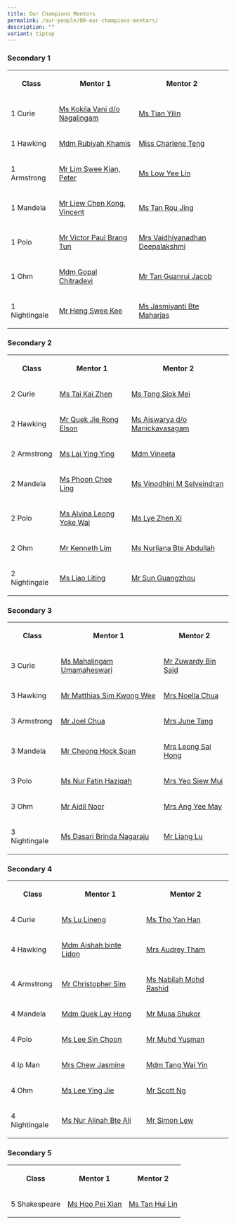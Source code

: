 ```yaml
---
title: Our Champions Mentors
permalink: /our-people/00-our-champions-mentors/
description: ""
variant: tiptap
---
```

<h3>Secondary 1</h3>
<table style="minWidth: 75px">
<colgroup>
<col>
<col>
<col>
</colgroup>
<tbody>
<tr>
<th rowspan="1" colspan="1">
<p>Class</p>
</th>
<th rowspan="1" colspan="1">
<p>Mentor 1</p>
</th>
<th rowspan="1" colspan="1">
<p>Mentor 2</p>
</th>
</tr>
<tr>
<td rowspan="1" colspan="1">
<p>1 Curie</p>
</td>
<td rowspan="1" colspan="1">
<p><a href="mailto:kokila.vani@cwss.moe.edu.sg" rel="noopener noreferrer nofollow" target="_blank">Ms Kokila Vani d/o Nagalingam</a>
</p>
</td>
<td rowspan="1" colspan="1">
<p><a href="mailto:tian.yilin@cwss.moe.edu.sg" rel="noopener noreferrer nofollow" target="_blank">Ms Tian Yilin</a>
</p>
</td>
</tr>
<tr>
<td rowspan="1" colspan="1">
<p>1 Hawking</p>
</td>
<td rowspan="1" colspan="1">
<p><a href="mailto:rubiyah.khamis@cwss.moe.edu.sg" rel="noopener noreferrer nofollow" target="_blank">Mdm Rubiyah Khamis</a>
</p>
</td>
<td rowspan="1" colspan="1">
<p><a href="mailto:charlene.teng@cwss.moe.edu.sg" rel="noopener nofollow" target="_blank">Miss Charlene Teng</a>
</p>
</td>
</tr>
<tr>
<td rowspan="1" colspan="1">
<p>1 Armstrong</p>
</td>
<td rowspan="1" colspan="1">
<p><a href="mailto:peter.lim@cwss.moe.edu.sg" rel="noopener noreferrer nofollow" target="_blank">Mr Lim Swee Kian, Peter</a>
</p>
</td>
<td rowspan="1" colspan="1">
<p><a href="mailto:low.yeelin@cwss.moe.edu.sg" rel="noopener noreferrer nofollow" target="_blank">Ms Low Yee Lin</a>
</p>
</td>
</tr>
<tr>
<td rowspan="1" colspan="1">
<p>1 Mandela</p>
</td>
<td rowspan="1" colspan="1">
<p><a href="mailto:liew.chenkong@cwss.moe.edu.sg" rel="noopener noreferrer nofollow" target="_blank">Mr Liew Chen Kong, Vincent</a>
</p>
</td>
<td rowspan="1" colspan="1">
<p><a href="mailto:tan.rou.jing@cwss.moe.edu.sg" rel="noopener noreferrer nofollow" target="_blank">Ms Tan Rou Jing</a>
</p>
</td>
</tr>
<tr>
<td rowspan="1" colspan="1">
<p>1 Polo</p>
</td>
<td rowspan="1" colspan="1">
<p><a href="mailto:victor.brang@cwss.moe.edu.sg" rel="noopener noreferrer nofollow" target="_blank">Mr Victor Paul Brang Tun</a>
</p>
</td>
<td rowspan="1" colspan="1">
<p><a href="mailto:vaidhiyanadhan.deepalakshmi@cwss.moe.edu.sg" rel="noopener nofollow" target="_blank">Mrs Vaidhiyanadhan Deepalakshmi</a>
</p>
</td>
</tr>
<tr>
<td rowspan="1" colspan="1">
<p>1 Ohm</p>
</td>
<td rowspan="1" colspan="1">
<p><a href="mailto:gopal.chitradevi@cwss.moe.edu.sg" rel="noopener noreferrer nofollow" target="_blank">Mdm Gopal Chitradevi</a>
</p>
</td>
<td rowspan="1" colspan="1">
<p><a href="mailto:jacob.tan@cwss.moe.edu.sg" rel="noopener noreferrer nofollow" target="_blank">Mr Tan Guanrui Jacob</a>
</p>
</td>
</tr>
<tr>
<td rowspan="1" colspan="1">
<p>1 Nightingale</p>
</td>
<td rowspan="1" colspan="1">
<p><a href="mailto:heng.sweekee@cwss.moe.edu.sg" rel="noopener noreferrer nofollow" target="_blank">Mr Heng Swee Kee</a>
</p>
</td>
<td rowspan="1" colspan="1">
<p><a href="mailto:jasmiyanti.marhajas@cwss.moe.edu.sg" rel="noopener noreferrer nofollow" target="_blank">Ms Jasmiyanti Bte Maharjas</a>
</p>
</td>
</tr>
</tbody>
</table>
<h3>Secondary 2</h3>
<table style="minWidth: 75px">
<colgroup>
<col>
<col>
<col>
</colgroup>
<tbody>
<tr>
<th rowspan="1" colspan="1">
<p>Class</p>
</th>
<th rowspan="1" colspan="1">
<p>Mentor 1</p>
</th>
<th rowspan="1" colspan="1">
<p>Mentor 2</p>
</th>
</tr>
<tr>
<td rowspan="1" colspan="1">
<p>2 Curie</p>
</td>
<td rowspan="1" colspan="1">
<p><a href="mailto:tai.kaizhen@cwss.moe.edu.sg" rel="noopener noreferrer nofollow" target="_blank">Ms Tai Kai Zhen</a>
</p>
</td>
<td rowspan="1" colspan="1">
<p><a href="mailto:tong.siokmei@cwss.moe.edu.sg" rel="noopener noreferrer nofollow" target="_blank">Ms Tong Siok Mei</a>
</p>
</td>
</tr>
<tr>
<td rowspan="1" colspan="1">
<p>2 Hawking</p>
</td>
<td rowspan="1" colspan="1">
<p><a href="mailto:elson.quek@cwss.moe.edu.sg" rel="noopener noreferrer nofollow" target="_blank">Mr Quek Jie Rong Elson</a>
</p>
</td>
<td rowspan="1" colspan="1">
<p><a href="mailto:aiswarya@cwss.moe.edu.sg" rel="noopener noreferrer nofollow" target="_blank">Ms Aiswarya d/o Manickavasagam</a>
</p>
</td>
</tr>
<tr>
<td rowspan="1" colspan="1">
<p>2 Armstrong</p>
</td>
<td rowspan="1" colspan="1">
<p><a href="mailto:lai.yingying@cwss.moe.edu.sg" rel="noopener noreferrer nofollow" target="_blank">Ms Lai Ying Ying</a>
</p>
</td>
<td rowspan="1" colspan="1">
<p><a href="mailto:vineeta@cwss.moe.edu.sg" rel="noopener noreferrer nofollow" target="_blank">Mdm Vineeta</a>
</p>
</td>
</tr>
<tr>
<td rowspan="1" colspan="1">
<p>2 Mandela</p>
</td>
<td rowspan="1" colspan="1">
<p><a href="mailto:phoon.cheeling@cwss.moe.edu.sg" rel="noopener noreferrer nofollow" target="_blank">Ms Phoon Chee Ling</a>
</p>
</td>
<td rowspan="1" colspan="1">
<p><a href="mailto:vinodhini@cwss.moe.edu.sg" rel="noopener noreferrer nofollow" target="_blank">Ms Vinodhini M Selveindran</a>
</p>
</td>
</tr>
<tr>
<td rowspan="1" colspan="1">
<p>2 Polo</p>
</td>
<td rowspan="1" colspan="1">
<p><a href="mailto:alvina.leong@cwss.moe.edu.sg" rel="noopener noreferrer nofollow" target="_blank">Ms Alvina Leong Yoke Wai</a>
</p>
</td>
<td rowspan="1" colspan="1">
<p><a href="mailto:lye.zhenxi@cwss.moe.edu.sg" rel="noopener noreferrer nofollow" target="_blank">Ms Lye Zhen Xi</a>
</p>
</td>
</tr>
<tr>
<td rowspan="1" colspan="1">
<p>2 Ohm</p>
</td>
<td rowspan="1" colspan="1">
<p><a href="mailto:kenneth.lim@cwss.moe.edu.sg" rel="noopener noreferrer nofollow" target="_blank">Mr Kenneth Lim</a>
</p>
</td>
<td rowspan="1" colspan="1">
<p><a href="mailto:nurliana.abdullah@cwss.moe.edu.sg" rel="noopener noreferrer nofollow" target="_blank">Ms Nurliana Bte Abdullah</a>
</p>
</td>
</tr>
<tr>
<td rowspan="1" colspan="1">
<p>2 Nightingale</p>
</td>
<td rowspan="1" colspan="1">
<p><a href="mailto:liao.liting@cwss.moe.edu.sg" rel="noopener noreferrer nofollow" target="_blank">Ms Liao Liting</a>
</p>
</td>
<td rowspan="1" colspan="1">
<p><a href="mailto:sun.guangzhou@cwss.moe.edu.sg" rel="noopener noreferrer nofollow" target="_blank">Mr Sun Guangzhou</a>
</p>
</td>
</tr>
</tbody>
</table>
<h3>Secondary 3</h3>
<table style="minWidth: 75px">
<colgroup>
<col>
<col>
<col>
</colgroup>
<tbody>
<tr>
<th rowspan="1" colspan="1">
<p>Class</p>
</th>
<th rowspan="1" colspan="1">
<p>Mentor 1</p>
</th>
<th rowspan="1" colspan="1">
<p>Mentor 2</p>
</th>
</tr>
<tr>
<td rowspan="1" colspan="1">
<p>3 Curie</p>
</td>
<td rowspan="1" colspan="1">
<p><a href="mailto:mahalingam.umamaheswari@cwss.moe.edu.sg" rel="noopener noreferrer nofollow" target="_blank">Ms Mahalingam Umamaheswari</a>
</p>
</td>
<td rowspan="1" colspan="1">
<p><a href="mailto:zuwardy.said@cwss.moe.edu.sg" rel="noopener noreferrer nofollow" target="_blank">Mr Zuwardy Bin Said</a>
</p>
</td>
</tr>
<tr>
<td rowspan="1" colspan="1">
<p>3 Hawking</p>
</td>
<td rowspan="1" colspan="1">
<p><a href="mailto:matthias.sim@cwss.moe.edu.sg" rel="noopener noreferrer nofollow" target="_blank">Mr Matthias Sim Kwong Wee</a>
</p>
</td>
<td rowspan="1" colspan="1">
<p><a href="mailto:noella.yee@cwss.moe.edu.sg" rel="noopener noreferrer nofollow" target="_blank">Mrs Noella Chua</a>
</p>
</td>
</tr>
<tr>
<td rowspan="1" colspan="1">
<p>3 Armstrong</p>
</td>
<td rowspan="1" colspan="1">
<p><a href="mailto:joel.chua@cwss.moe.edu.sg" rel="noopener noreferrer nofollow" target="_blank">Mr Joel Chua</a>
</p>
</td>
<td rowspan="1" colspan="1">
<p><a href="mailto:june.tang@cwss.moe.edu.sg" rel="noopener noreferrer nofollow" target="_blank">Mrs June Tang</a>
</p>
</td>
</tr>
<tr>
<td rowspan="1" colspan="1">
<p>3 Mandela</p>
</td>
<td rowspan="1" colspan="1">
<p><a href="mailto:cheong.hocksoan@cwss.moe.edu.sg" rel="noopener noreferrer nofollow" target="_blank">Mr Cheong Hock Soan</a>
</p>
</td>
<td rowspan="1" colspan="1">
<p><a href="mailto:Leong.saihong@cwss.moe.edu.sg" rel="noopener noreferrer nofollow" target="_blank">Mrs Leong Sai Hong</a>
</p>
</td>
</tr>
<tr>
<td rowspan="1" colspan="1">
<p>3 Polo</p>
</td>
<td rowspan="1" colspan="1">
<p><a href="mailto:nur.fatin.haziqah@cwss.moe.edu.sg" rel="noopener noreferrer nofollow" target="_blank">Ms Nur Fatin Haziqah</a>
</p>
</td>
<td rowspan="1" colspan="1">
<p><a href="mailto:yeo.siewmui@cwss.moe.edu.sg" rel="noopener noreferrer nofollow" target="_blank">Mrs Yeo Siew Mui</a>
</p>
</td>
</tr>
<tr>
<td rowspan="1" colspan="1">
<p>3 Ohm</p>
</td>
<td rowspan="1" colspan="1">
<p><a href="mailto:aidil.noor@cwss.moe.edu.sg" rel="noopener noreferrer nofollow" target="_blank">Mr Aidil Noor</a>
</p>
</td>
<td rowspan="1" colspan="1">
<p><a href="mailto:wong.yeemay@cwss.moe.edu.sg" rel="noopener noreferrer nofollow" target="_blank">Mrs Ang Yee May</a>
</p>
</td>
</tr>
<tr>
<td rowspan="1" colspan="1">
<p>3 Nightingale</p>
</td>
<td rowspan="1" colspan="1">
<p><a href="mailto:brinda@cwss.moe.edu.sg" rel="noopener noreferrer nofollow" target="_blank">Ms Dasari Brinda Nagaraju</a>
</p>
</td>
<td rowspan="1" colspan="1">
<p><a href="mailto:Liang.lu@cwss.moe.edu.sg" rel="noopener noreferrer nofollow" target="_blank">Mr Liang Lu</a>
</p>
</td>
</tr>
</tbody>
</table>
<h3>Secondary 4</h3>
<table style="minWidth: 75px">
<colgroup>
<col>
<col>
<col>
</colgroup>
<tbody>
<tr>
<th rowspan="1" colspan="1">
<p>Class</p>
</th>
<th rowspan="1" colspan="1">
<p>Mentor 1</p>
</th>
<th rowspan="1" colspan="1">
<p>Mentor 2</p>
</th>
</tr>
<tr>
<td rowspan="1" colspan="1">
<p>4 Curie</p>
</td>
<td rowspan="1" colspan="1">
<p><a href="mailto:lu.lineng@cwss.moe.edu.sg" rel="noopener noreferrer nofollow" target="_blank">Ms Lu Lineng</a>
</p>
</td>
<td rowspan="1" colspan="1">
<p><a href="mailto:tho.yanhan@cwss.moe.edu.sg" rel="noopener noreferrer nofollow" target="_blank">Ms Tho Yan Han</a>
</p>
</td>
</tr>
<tr>
<td rowspan="1" colspan="1">
<p>4 Hawking</p>
</td>
<td rowspan="1" colspan="1">
<p><a href="mailto:aishah.lidon@cwss.moe.edu.sg" rel="noopener noreferrer nofollow" target="_blank">Mdm Aishah binte Lidon</a>
</p>
</td>
<td rowspan="1" colspan="1">
<p><a href="mailto:audrey.tham@cwss.moe.edu.sg" rel="noopener noreferrer nofollow" target="_blank">Mrs Audrey Tham</a>
</p>
</td>
</tr>
<tr>
<td rowspan="1" colspan="1">
<p>4 Armstrong</p>
</td>
<td rowspan="1" colspan="1">
<p><a href="mailto:christopher.sim@cwss.moe.edu.sg" rel="noopener noreferrer nofollow" target="_blank">Mr Christopher Sim</a>
</p>
</td>
<td rowspan="1" colspan="1">
<p><a href="mailto:nabilah@cwss.moe.edu.sg" rel="noopener noreferrer nofollow" target="_blank">Ms Nabilah Mohd Rashid</a>
</p>
</td>
</tr>
<tr>
<td rowspan="1" colspan="1">
<p>4 Mandela</p>
</td>
<td rowspan="1" colspan="1">
<p><a href="mailto:quek.layhong@cwss.moe.edu.sg" rel="noopener noreferrer nofollow" target="_blank">Mdm Quek Lay Hong</a>
</p>
</td>
<td rowspan="1" colspan="1">
<p><a href="mailto:musa.shukor@cwss.moe.edu.sg" rel="noopener noreferrer nofollow" target="_blank">Mr Musa Shukor</a>
</p>
</td>
</tr>
<tr>
<td rowspan="1" colspan="1">
<p>4 Polo</p>
</td>
<td rowspan="1" colspan="1">
<p><a href="mailto:lee.sinchoon@cwss.moe.edu.sg" rel="noopener noreferrer nofollow" target="_blank">Ms Lee Sin Choon</a>
</p>
</td>
<td rowspan="1" colspan="1">
<p><a href="mailto:muhammad.yusman@cwss.moe.edu.sg" rel="noopener noreferrer nofollow" target="_blank">Mr Muhd Yusman</a>
</p>
</td>
</tr>
<tr>
<td rowspan="1" colspan="1">
<p>4 Ip Man</p>
</td>
<td rowspan="1" colspan="1">
<p><a href="mailto:jasmine.chew@cwss.moe.edu.sg" rel="noopener noreferrer nofollow" target="_blank">Mrs Chew Jasmine</a>
</p>
</td>
<td rowspan="1" colspan="1">
<p><a href="mailto:tang.waiyin@cwss.moe.edu.sg" rel="noopener noreferrer nofollow" target="_blank">Mdm Tang Wai Yin</a>
</p>
</td>
</tr>
<tr>
<td rowspan="1" colspan="1">
<p>4 Ohm</p>
</td>
<td rowspan="1" colspan="1">
<p><a href="mailto:lee.yingjie@cwss.moe.edu.sg" rel="noopener noreferrer nofollow" target="_blank">Ms Lee Ying Jie</a>
</p>
</td>
<td rowspan="1" colspan="1">
<p><a href="mailto:ng.hanliat@cwss.moe.edu.sg" rel="noopener noreferrer nofollow" target="_blank">Mr Scott Ng</a>
</p>
</td>
</tr>
<tr>
<td rowspan="1" colspan="1">
<p>4 Nightingale</p>
</td>
<td rowspan="1" colspan="1">
<p><a href="mailto:nur.alinah.binte.ali@cwss.moe.edu.sg" rel="noopener noreferrer nofollow" target="_blank">Ms Nur Alinah Bte Ali</a>
</p>
</td>
<td rowspan="1" colspan="1">
<p><a href="mailto:simon.lew@cwss.moe.edu.sg" rel="noopener noreferrer nofollow" target="_blank">Mr Simon Lew</a>
</p>
</td>
</tr>
</tbody>
</table>
<h3>Secondary 5</h3>
<table style="minWidth: 75px">
<colgroup>
<col>
<col>
<col>
</colgroup>
<tbody>
<tr>
<th rowspan="1" colspan="1">
<p>Class</p>
</th>
<th rowspan="1" colspan="1">
<p>Mentor 1</p>
</th>
<th rowspan="1" colspan="1">
<p>Mentor 2</p>
</th>
</tr>
<tr>
<td rowspan="1" colspan="1">
<p>5 Shakespeare</p>
</td>
<td rowspan="1" colspan="1">
<p><a href="mailto:hoo.peixian@cwss.moe.edu.sg" rel="noopener noreferrer nofollow" target="_blank">Ms Hoo Pei Xian</a>
</p>
</td>
<td rowspan="1" colspan="1">
<p><a href="mailto:tan.huilin@cwss.moe.edu.sg" rel="noopener noreferrer nofollow" target="_blank">Ms Tan Hui Lin</a>
</p>
</td>
</tr>
</tbody>
</table>
<p></p>